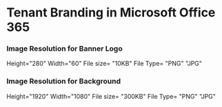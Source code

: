 # Tenant Branding in Microsoft Office 365

### Image Resolution for Banner Logo
Height="280" 
Width="60" 
File size= "10KB"
File Type= "PNG" "JPG"

### Image Resolution for Background
Height="1920" 
Width="1080" 
File size= "300KB"
File Type= "PNG" "JPG"
